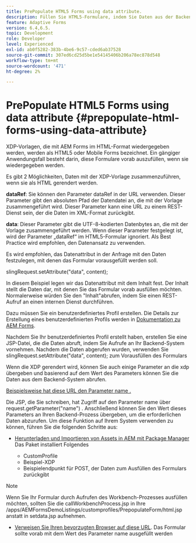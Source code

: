 ```yaml
---
title: PrePopulate HTML5 Forms using data attribute.
description: Füllen Sie HTML5-Formulare, indem Sie Daten aus der Backend-Quelle abrufen.
feature: Adaptive Forms
version: 6.4,6.5.
topic: Development
role: Developer
level: Experienced
exl-id: ab0f5282-383b-4be6-9c57-cded6ab37528
source-git-commit: 307ed6cd25d5be1e54145406b206a78ec878d548
workflow-type: tm+mt
source-wordcount: '471'
ht-degree: 2%

---
```


# PrePopulate HTML5 Forms using data attribute {#prepopulate-html-forms-using-data-attribute}


XDP-Vorlagen, die mit AEM Forms im HTML-Format wiedergegeben werden, werden als HTML5 oder Mobile Forms bezeichnet. Ein gängiger Anwendungsfall besteht darin, diese Formulare vorab auszufüllen, wenn sie wiedergegeben werden.

Es gibt 2 Möglichkeiten, Daten mit der XDP-Vorlage zusammenzuführen, wenn sie als HTML gerendert werden.

**dataRef**: Sie können den Parameter dataRef in der URL verwenden. Dieser Parameter gibt den absoluten Pfad der Datendatei an, die mit der Vorlage zusammengeführt wird. Dieser Parameter kann eine URL zu einem REST-Dienst sein, der die Daten im XML-Format zurückgibt.

**data**: Dieser Parameter gibt die UTF-8-kodierten Datenbytes an, die mit der Vorlage zusammengeführt werden. Wenn dieser Parameter festgelegt ist, wird der Parameter „dataRef“ im HTML5-Formular ignoriert. Als Best Practice wird empfohlen, den Datenansatz zu verwenden.

Es wird empfohlen, das Datenattribut in der Anfrage mit den Daten festzulegen, mit denen das Formular vorausgefüllt werden soll.

slingRequest.setAttribute(&quot;data&quot;, content);

In diesem Beispiel legen wir das Datenattribut mit dem Inhalt fest. Der Inhalt stellt die Daten dar, mit denen Sie das Formular vorab ausfüllen möchten. Normalerweise würden Sie den &quot;Inhalt&quot;abrufen, indem Sie einen REST-Aufruf an einen internen Dienst durchführen.

Dazu müssen Sie ein benutzerdefiniertes Profil erstellen. Die Details zur Erstellung eines benutzerdefinierten Profils werden in [Dokumentation zu AEM Forms](https://helpx.adobe.com/aem-forms/6/html5-forms/custom-profile.html).

Nachdem Sie Ihr benutzerdefiniertes Profil erstellt haben, erstellen Sie eine JSP-Datei, die die Daten abruft, indem Sie Aufrufe an Ihr Backend-System vornehmen. Nachdem die Daten abgerufen wurden, verwenden Sie slingRequest.setAttribute(&quot;data&quot;, content); zum Vorausfüllen des Formulars

Wenn die XDP gerendert wird, können Sie auch einige Parameter an die xdp übergeben und basierend auf dem Wert des Parameters können Sie die Daten aus dem Backend-System abrufen.

[Beispielsweise hat diese URL den Parameter name .](http://localhost:4502/content/dam/formsanddocuments/PrepopulateMobileForm.xdp/jcr:content?name=john)

Die JSP, die Sie schreiben, hat Zugriff auf den Parameter name über request.getParameter(&quot;name&quot;) . Anschließend können Sie den Wert dieses Parameters an Ihren Backend-Prozess übergeben, um die erforderlichen Daten abzurufen.
Um diese Funktion auf Ihrem System verwenden zu können, führen Sie die folgenden Schritte aus:

* [Herunterladen und Importieren von Assets in AEM mit Package Manager](assets/prepopulatemobileform.zip)
Das Paket installiert Folgendes

   * CustomProfile
   * Beispiel-XDP
   * Beispielendpunkt für POST, der Daten zum Ausfüllen des Formulars zurückgibt

>[!NOTE]
>
>Wenn Sie Ihr Formular durch Aufrufen des Workbench-Prozesses ausfüllen möchten, sollten Sie die callWorkbenchProcess.jsp in Ihre /apps/AEMFormsDemoListings/customprofiles/PrepopulateForm/html.jsp anstatt in setdata.jsp aufnehmen.

* [Verweisen Sie Ihren bevorzugten Browser auf diese URL](http://localhost:4502/content/dam/formsanddocuments/PrepopulateMobileForm.xdp/jcr:content?name=Adobe%20Systems). Das Formular sollte vorab mit dem Wert des Parameter name ausgefüllt werden
